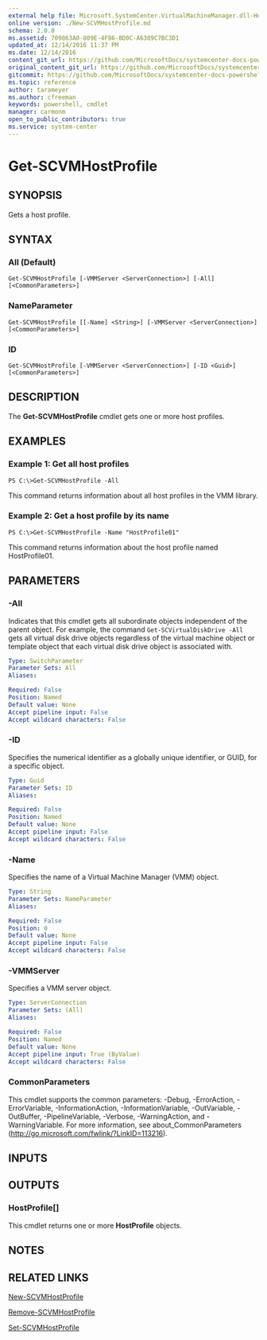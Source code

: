 ```yaml
---
external help file: Microsoft.SystemCenter.VirtualMachineManager.dll-Help.xml
online version: ./New-SCVMHostProfile.md
schema: 2.0.0
ms.assetid: 709863A0-809E-4F86-8D0C-A6389C7BC3D1
updated_at: 12/14/2016 11:37 PM
ms.date: 12/14/2016
content_git_url: https://github.com/MicrosoftDocs/systemcenter-docs-powershell/blob/master/systemcenter-cmdlets/SystemCenter2016/VirtualMachineManager/v1/Get-SCVMHostProfile.md
original_content_git_url: https://github.com/MicrosoftDocs/systemcenter-docs-powershell/blob/master/systemcenter-cmdlets/SystemCenter2016/VirtualMachineManager/v1/Get-SCVMHostProfile.md
gitcommit: https://github.com/MicrosoftDocs/systemcenter-docs-powershell/blob/ddd0fefc9adaabb9394eb6c21b33370913d1830d/systemcenter-cmdlets/SystemCenter2016/VirtualMachineManager/v1/Get-SCVMHostProfile.md
ms.topic: reference
author: tarameyer
ms.author: cfreeman
keywords: powershell, cmdlet
manager: carmonm
open_to_public_contributors: true
ms.service: system-center
---
```


# Get-SCVMHostProfile

## SYNOPSIS
Gets a host profile.

## SYNTAX

### All (Default)
```
Get-SCVMHostProfile [-VMMServer <ServerConnection>] [-All] [<CommonParameters>]
```

### NameParameter
```
Get-SCVMHostProfile [[-Name] <String>] [-VMMServer <ServerConnection>] [<CommonParameters>]
```

### ID
```
Get-SCVMHostProfile [-VMMServer <ServerConnection>] [-ID <Guid>] [<CommonParameters>]
```

## DESCRIPTION
The **Get-SCVMHostProfile** cmdlet gets one or more host profiles.

## EXAMPLES

### Example 1: Get all host profiles
```
PS C:\>Get-SCVMHostProfile -All
```

This command returns information about all host profiles in the VMM library.

### Example 2: Get a host profile by its name
```
PS C:\>Get-SCVMHostProfile -Name "HostProfile01"
```

This command returns information about the host profile named HostProfile01.

## PARAMETERS

### -All
Indicates that this cmdlet gets all subordinate objects independent of the parent object.
For example, the command `Get-SCVirtualDiskDrive -All` gets all virtual disk drive objects regardless of the virtual machine object or template object that each virtual disk drive object is associated with.

```yaml
Type: SwitchParameter
Parameter Sets: All
Aliases: 

Required: False
Position: Named
Default value: None
Accept pipeline input: False
Accept wildcard characters: False
```

### -ID
Specifies the numerical identifier as a globally unique identifier, or GUID, for a specific object.

```yaml
Type: Guid
Parameter Sets: ID
Aliases: 

Required: False
Position: Named
Default value: None
Accept pipeline input: False
Accept wildcard characters: False
```

### -Name
Specifies the name of a Virtual Machine Manager (VMM) object.

```yaml
Type: String
Parameter Sets: NameParameter
Aliases: 

Required: False
Position: 0
Default value: None
Accept pipeline input: False
Accept wildcard characters: False
```

### -VMMServer
Specifies a VMM server object.

```yaml
Type: ServerConnection
Parameter Sets: (All)
Aliases: 

Required: False
Position: Named
Default value: None
Accept pipeline input: True (ByValue)
Accept wildcard characters: False
```

### CommonParameters
This cmdlet supports the common parameters: -Debug, -ErrorAction, -ErrorVariable, -InformationAction, -InformationVariable, -OutVariable, -OutBuffer, -PipelineVariable, -Verbose, -WarningAction, and -WarningVariable. For more information, see about_CommonParameters (http://go.microsoft.com/fwlink/?LinkID=113216).

## INPUTS

## OUTPUTS

### HostProfile[]
This cmdlet returns one or more **HostProfile** objects.

## NOTES

## RELATED LINKS

[New-SCVMHostProfile](xref:SystemCenter2016/VirtualMachineManager/v1/New-SCVMHostProfile.md)

[Remove-SCVMHostProfile](xref:SystemCenter2016/VirtualMachineManager/v1/Remove-SCVMHostProfile.md)

[Set-SCVMHostProfile](xref:SystemCenter2016/VirtualMachineManager/v1/Set-SCVMHostProfile.md)

